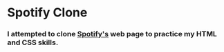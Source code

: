 # Spotify Clone

### I attempted to clone [Spotify's](https://open.spotify.com/) web page to practice my HTML and CSS skills. 
 

